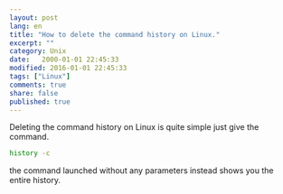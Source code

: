 ```yaml
--- 
layout: post
lang: en
title: "How to delete the command history on Linux."
excerpt: ""
category: Unix
date:   2000-01-01 22:45:33
modified: 2016-01-01 22:45:33
tags: ["Linux"]
comments: true
share: false
published: true
---
```


Deleting the command history on Linux is quite simple just give the command.
```bash
history -c
```
the command launched without any parameters instead shows you the entire history.
